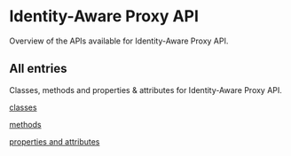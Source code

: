 [
This is a templated file. Adding content to this file may result in it being
reverted. Instead, if you want to place additional content, create an
"overview_content.md" file in `docs/` directory. The Sphinx tool will
pick up on the content and merge the content.
]: #

# Identity-Aware Proxy API

Overview of the APIs available for Identity-Aware Proxy API.

## All entries

Classes, methods and properties & attributes for
Identity-Aware Proxy API.

[classes](https://cloud.google.com/python/docs/reference/iap/latest/summary_class.html)

[methods](https://cloud.google.com/python/docs/reference/iap/latest/summary_method.html)

[properties and
attributes](https://cloud.google.com/python/docs/reference/iap/latest/summary_property.html)
